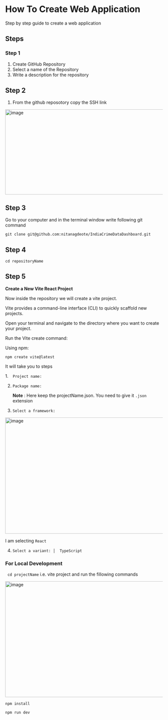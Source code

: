 # How To Create Web Application
Step by step guide to create a web application

## Steps 
### Step 1 
1. Create GitHub Repository
2. Select a name of the Repository
3. Write a description for the repository
## Step 2
1. From the github reposotory copy the SSH link
<img width="993" height="272" alt="image" src="https://github.com/user-attachments/assets/c730b217-5a15-4f8f-ac22-eeb3016db35e" />

## Step 3

Go to your computer and in the terminal window write following git command 

```git clone git@github.com:nitanagdeote/IndiaCrimeDataDashboard.git```

## Step 4

```cd repositoryName```

## Step 5

**Create a New Vite React Project**

Now inside the repository we will create a vite project.

Vite provides a command-line interface (CLI) to quickly scaffold new projects.

Open your terminal and navigate to the directory where you want to create your project.

Run the Vite create command:

Using npm:

```npm create vite@latest```

It will take you to steps

1.```  Project name:```

2. ```Package name:```
 
    **Note** : Here keep the projectName.json. You need to give it `.json` extension
  
3. ```Select a framework:```

<img width="993" height="371" alt="image" src="https://github.com/user-attachments/assets/22768086-4a4b-4661-b598-68059efffa6c" />

I am selecting `React` 

4. ```Select a variant: │  TypeScript```

### For Local Development 

``` cd projectName``` i.e. vite project and run the fillowing commands

<img width="993" height="370" alt="image" src="https://github.com/user-attachments/assets/2f2edd5a-ebcc-4859-b1fe-5aa22eb8a4de" />

```npm install```

```npm run dev```
